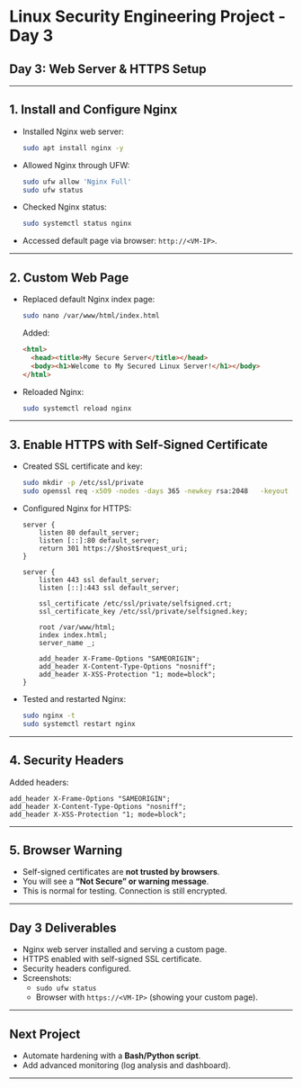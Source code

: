 
# Linux Security Engineering Project - Day 3

## **Day 3: Web Server & HTTPS Setup**

---

## **1. Install and Configure Nginx**
- Installed Nginx web server:
  ```bash
  sudo apt install nginx -y
  ```
- Allowed Nginx through UFW:
  ```bash
  sudo ufw allow 'Nginx Full'
  sudo ufw status
  ```
- Checked Nginx status:
  ```bash
  sudo systemctl status nginx
  ```
- Accessed default page via browser: `http://<VM-IP>`.

---

## **2. Custom Web Page**
- Replaced default Nginx index page:
  ```bash
  sudo nano /var/www/html/index.html
  ```
  Added:
  ```html
  <html>
    <head><title>My Secure Server</title></head>
    <body><h1>Welcome to My Secured Linux Server!</h1></body>
  </html>
  ```
- Reloaded Nginx:
  ```bash
  sudo systemctl reload nginx
  ```

---

## **3. Enable HTTPS with Self-Signed Certificate**
- Created SSL certificate and key:
  ```bash
  sudo mkdir -p /etc/ssl/private
  sudo openssl req -x509 -nodes -days 365 -newkey rsa:2048   -keyout /etc/ssl/private/selfsigned.key   -out /etc/ssl/private/selfsigned.crt
  ```
- Configured Nginx for HTTPS:
  ```nginx
  server {
      listen 80 default_server;
      listen [::]:80 default_server;
      return 301 https://$host$request_uri;
  }

  server {
      listen 443 ssl default_server;
      listen [::]:443 ssl default_server;

      ssl_certificate /etc/ssl/private/selfsigned.crt;
      ssl_certificate_key /etc/ssl/private/selfsigned.key;

      root /var/www/html;
      index index.html;
      server_name _;

      add_header X-Frame-Options "SAMEORIGIN";
      add_header X-Content-Type-Options "nosniff";
      add_header X-XSS-Protection "1; mode=block";
  }
  ```
- Tested and restarted Nginx:
  ```bash
  sudo nginx -t
  sudo systemctl restart nginx
  ```

---

## **4. Security Headers**
Added headers:
```
add_header X-Frame-Options "SAMEORIGIN";
add_header X-Content-Type-Options "nosniff";
add_header X-XSS-Protection "1; mode=block";
```

---

## **5. Browser Warning**
- Self-signed certificates are **not trusted by browsers**.
- You will see a **“Not Secure” or warning message**.
- This is normal for testing. Connection is still encrypted.

---

## **Day 3 Deliverables**
- Nginx web server installed and serving a custom page.
- HTTPS enabled with self-signed SSL certificate.
- Security headers configured.
- Screenshots:
  - `sudo ufw status`
  - Browser with `https://<VM-IP>` (showing your custom page).

---

## **Next Project**
- Automate hardening with a **Bash/Python script**.
- Add advanced monitoring (log analysis and dashboard).

---

